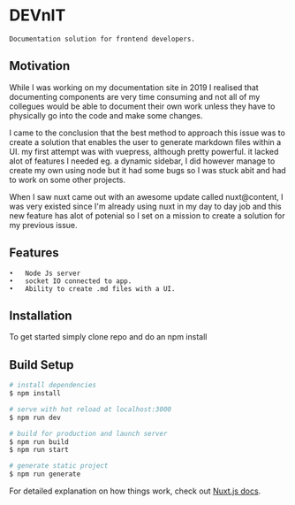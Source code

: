 # DEVnIT

    Documentation solution for frontend developers. 
    

## Motivation

   While I was working on my documentation site in 2019 I realised that documenting components are very time consuming and not all of my collegues would be able to
   document their own work unless they have to physically go into the code and make some changes.
   
   I came to the conclusion that the best method to approach this issue was to create a solution that enables the user to generate markdown files within a UI.
   my first attempt was with vuepress, although pretty powerful. it lacked alot of features I needed eg. a dynamic sidebar, I did however manage to create my own using node
   but it had some bugs so I was stuck abit and had to work on some other projects.
   
   When I saw nuxt came out with an awesome update called nuxt@content, I was very existed since I'm already using nuxt in my day to day job and this new feature has alot of        potenial so I set on a mission to create a solution for my previous issue.
   
## Features
    •	Node Js server
    •	socket IO connected to app.
    •	Ability to create .md files with a UI.
    

## Installation

   To get started simply clone repo and do an npm install



## Build Setup

```bash
# install dependencies
$ npm install

# serve with hot reload at localhost:3000
$ npm run dev

# build for production and launch server
$ npm run build
$ npm run start

# generate static project
$ npm run generate
```

For detailed explanation on how things work, check out [Nuxt.js docs](https://nuxtjs.org).
